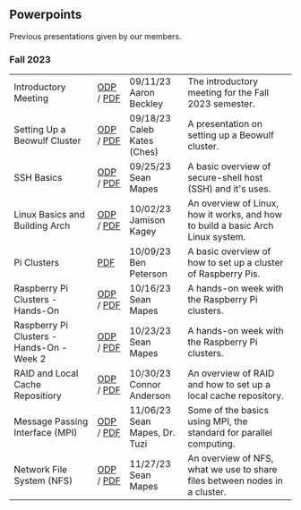 
## Powerpoints
Previous presentations given by our members.

### Fall 2023
|||||
---|---|---|---
Introductory Meeting | [ODP](HPCC-09-11-23.odp) / [PDF](HPCC-09-11-23.pdf) | 09/11/23<br>Aaron Beckley | The introductory meeting for the Fall 2023 semester.
Setting Up a Beowulf Cluster | [ODP](HPCC-09-18-23.odp) / [PDF](HPCC-09-18-23.pdf) | 09/18/23<br>Caleb Kates (Ches) | A presentation on setting up a Beowulf cluster.
SSH Basics | [ODP](HPCC-09-25-23.odp) / [PDF](HPCC-09-25-23.pdf) | 09/25/23<br>Sean Mapes | A basic overview of secure-shell host (SSH) and it's uses.
Linux Basics and Building Arch | [ODP](HPCC-10-02-23.odp) / [PDF](HPCC-10-02-23.pdf) | 10/02/23<br>Jamison Kagey | An overview of Linux, how it works, and how to build a basic Arch Linux system.
Pi Clusters | [PDF](HPCC-10-09-23.pdf) | 10/09/23<br>Ben Peterson | A basic overview of how to set up a cluster of Raspberry Pis.
Raspberry Pi Clusters - Hands-On | [ODP](HPCC-10-16-23.odp) / [PDF](HPCC-10-16-23.pdf) | 10/16/23<br>Sean Mapes | A hands-on week with the Raspberry Pi clusters.
Raspberry Pi Clusters - Hands-On - Week 2 | [ODP](HPCC-10-23-23.odp) / [PDF](HPCC-10-23-23.pdf) | 10/23/23<br>Sean Mapes | A hands-on week with the Raspberry Pi clusters.
RAID and Local Cache Repositiory | [ODP](HPCC-10-30-23.odp) / [PDF](HPCC-10-30-23.pdf) | 10/30/23<br>Connor Anderson | An overview of RAID and how to set up a local cache repository.
Message Passing Interface (MPI) | [ODP](HPCC-11-06-23.odp) / [PDF](HPCC-11-06-23.pdf) | 11/06/23<br>Sean Mapes, Dr. Tuzi | Some of the basics using MPI, the standard for parallel computing.
Network File System (NFS) | [ODP](HPCC-11-27-23.odp) / [PDF](HPCC-11-27-23.pdf) | 11/27/23<br>Sean Mapes | An overview of NFS, what we use to share files between nodes in a cluster.

